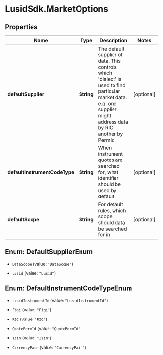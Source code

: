 # LusidSdk.MarketOptions

## Properties
Name | Type | Description | Notes
------------ | ------------- | ------------- | -------------
**defaultSupplier** | **String** | The default supplier of data. This controls which &#39;dialect&#39; is used to find particular market data. e.g. one supplier might address data by RIC, another by PermId | [optional] 
**defaultInstrumentCodeType** | **String** | When instrument quotes are searched for, what identifier should be used by default | [optional] 
**defaultScope** | **String** | For default rules, which scope should data be searched for in | [optional] 


<a name="DefaultSupplierEnum"></a>
## Enum: DefaultSupplierEnum


* `DataScope` (value: `"DataScope"`)

* `Lusid` (value: `"Lusid"`)




<a name="DefaultInstrumentCodeTypeEnum"></a>
## Enum: DefaultInstrumentCodeTypeEnum


* `LusidInstrumentId` (value: `"LusidInstrumentId"`)

* `Figi` (value: `"Figi"`)

* `RIC` (value: `"RIC"`)

* `QuotePermId` (value: `"QuotePermId"`)

* `Isin` (value: `"Isin"`)

* `CurrencyPair` (value: `"CurrencyPair"`)




